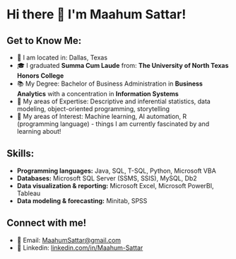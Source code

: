 # Hi there 👋 I'm Maahum Sattar!
## Get to Know Me: 
- 📍 I am located in: Dallas, Texas 
- 🎓 I graduated **Summa Cum Laude** from: **The University of North Texas Honors College**
- 📚 My Degree: Bachelor of Business Administration in **Business Analytics** with a concentration in **Information Systems** 
- 🧠 My areas of Expertise: Descriptive and inferential statistics, data modeling, object-oriented programming, storytelling
- 🤔 My areas of Interest: Machine learning, AI automation, R (programming language) - things I am currently fascinated by and learning about! 

## Skills:
- **Programming languages:** Java, SQL, T-SQL, Python, Microsoft VBA
- **Databases:** Microsoft SQL Server (SSMS, SSIS), MySQL, Db2
- **Data visualization & reporting:** Microsoft Excel, Microsoft PowerBI, Tableau
- **Data modeling & forecasting:** Minitab, SPSS

## Connect with me!
- 💌 Email: [MaahumSattar@gmail.com](mailto:MaahumSattar@gmail.com)  
- 💼 Linkedin: [linkedin.com/in/Maahum-Sattar](https://www.linkedin.com/in/maahum-sattar)
<!--
**MaahumS/MaahumS** is a ✨ _special_ ✨ repository because its `README.md` (this file) appears on your GitHub profile.
